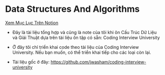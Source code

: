 # Data Structures And Algorithms

[Xem Mục Lục Trên Notion](https://www.notion.so/Data-Structures-And-Algorithms-3286b405101e45cda30b7ac90746ab7f)

- Đây là tài liệu tổng hợp và cũng là note của tôi khi ôn Cấu Trúc Dữ Liệu và Giải Thuật dựa trên tài liệu ôn tập có sẵn: Coding Interview University

- Ở đây tôi chỉ triển khai code theo tài liệu của Coding Interview University. Nếu bạn muốn, có thể triển khai tiếp cho các loại còn lại.

- Tài liệu gốc ở đây: https://github.com/jwasham/coding-interview-university